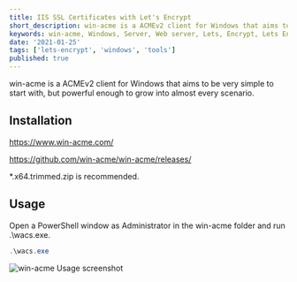 ```yaml
---
title: IIS SSL Certificates with Let's Encrypt
short_description: win-acme is a ACMEv2 client for Windows that aims to be very simple to start with, but powerful enough to grow into almost every scenario.
keywords: win-acme, Windows, Server, Web server, Lets, Encrypt, Lets Encrypt, Let's Encrypt, LetsEncrypt, HTTPS, Free, SSL, Certificate, Steff, Beckers, Blog
date: '2021-01-25'
tags: ['lets-encrypt', 'windows', 'tools']
published: true
---
```


win-acme is a ACMEv2 client for Windows that aims to be very simple to start with, but powerful enough to grow into almost every scenario.

## Installation

https://www.win-acme.com/

https://github.com/win-acme/win-acme/releases/

\*.x64.trimmed.zip is recommended.

## Usage

Open a PowerShell window as Administrator in the win-acme folder and run .\wacs.exe.

```powershell
.\wacs.exe
```

![win-acme Usage screenshot](/blog/win-acme/win-acme-usage.png)
